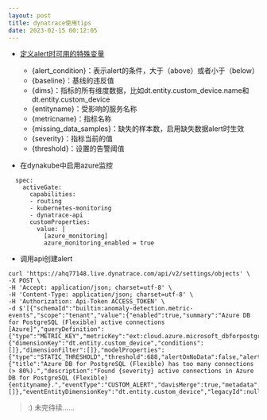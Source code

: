 ```yaml
---
layout: post
title: dynatrace使用tips
date: 2023-02-15 00:12:05
---
```


- [定义alert时可用的特殊变量](https://www.dynatrace.com/support/help/observe-and-explore/davis-ai/anomaly-detection/metric-events/metric-key-events)
  - {alert_condition}：表示alert的条件，大于（above）或者小于（below）
  - {baseline}：基线的违反值
  - {dims}：指标的所有维度数据，比如dt.entity.custom_device.name和dt.entity.custom_device
  - {entityname}：受影响的服务名称
  - {metricname}：指标名称
  - {missing_data_samples}：缺失的样本数，启用缺失数据alert时生效
  - {severity}：指标当前的值
  - {threshold}：设置的告警阈值

- 在dynakube中启用azure监控

```
  spec:
    activeGate:
      capabilities:
      - routing
      - kubernetes-monitoring
      - dynatrace-api
      customProperties:
        value: |
          [azure_monitoring]
          azure_monitoring_enabled = true
```

- 调用api创建alert

```
curl 'https://ahq77148.live.dynatrace.com/api/v2/settings/objects' \
-X POST \
-H 'Accept: application/json; charset=utf-8' \
-H 'Content-Type: application/json; charset=utf-8' \
-H 'Authorization: Api-Token ACCESS_TOKEN' \
-d $'[{"schemaId":"builtin:anomaly-detection.metric-events","scope":"tenant","value":{"enabled":true,"summary":"Azure DB for PostgreSQL (Flexible) active connections [Azure]","queryDefinition":{"type":"METRIC_KEY","metricKey":"ext:cloud.azure.microsoft_dbforpostgresql.flexibleservers.active_connections","aggregation":"AVG","queryOffset":null,"entityFilter":{"dimensionKey":"dt.entity.custom_device","conditions":[]},"dimensionFilter":[]},"modelProperties":{"type":"STATIC_THRESHOLD","threshold":688,"alertOnNoData":false,"alertCondition":"ABOVE","violatingSamples":3,"samples":5,"dealertingSamples":5},"eventTemplate":{"title":"Azure DB for PostgreSQL (Flexible) has too many connections (> 80%).","description":"Found {severity} active connections in Azure DB for PostgreSQL (Flexible) {entityname}.","eventType":"CUSTOM_ALERT","davisMerge":true,"metadata":[]},"eventEntityDimensionKey":"dt.entity.custom_device","legacyId":null}}]'
```

> :) 未完待续......
